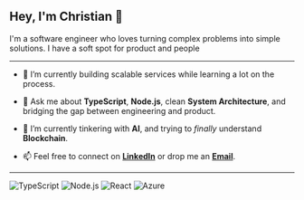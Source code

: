 ## Hey, I'm Christian 👋

I'm a software engineer who loves turning complex problems into simple solutions. I have a soft spot for product and people

---

- 🔭 I’m currently building scalable services while learning a lot on the process.

- 💬 Ask me about **TypeScript**, **Node.js**, clean **System Architecture**, and bridging the gap between engineering and product.

- 🌱 I’m currently tinkering with **AI**, and trying to *finally* understand **Blockchain**.

- 📫 Feel free to connect on [**LinkedIn**](https://linkedin.com/in/christian-rossetto) or drop me an [**Email**](mailto:rcdschristian@gmail.com).


---

<p align="left">
  <img src="https://img.shields.io/badge/typescript-%23007ACC.svg?style=for-the-badge&logo=typescript&logoColor=white" alt="TypeScript"/>
  <img src="https://img.shields.io/badge/node.js-339933?style=for-the-badge&logo=nodedotjs&logoColor=white" alt="Node.js"/>
  <img src="https://img.shields.io/badge/react-%2361DAFB.svg?style=for-the-badge&logo=react&logoColor=white" alt="React"/>
  <img src="https://img.shields.io/badge/azure-%230078D4.svg?style=for-the-badge&logo=microsoftazure&logoColor=white" alt="Azure"/>
</p>
